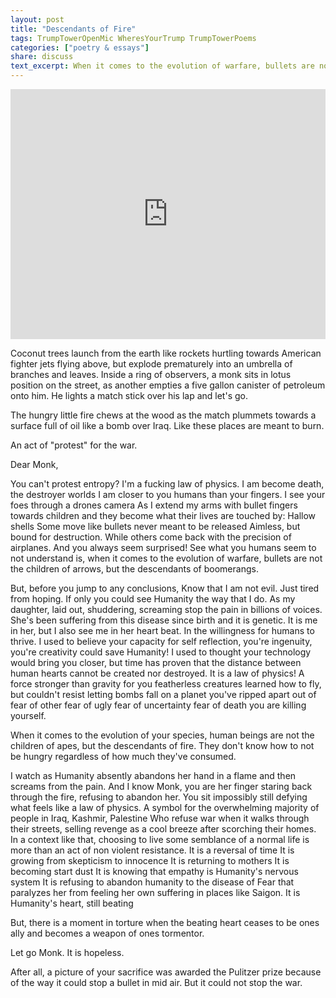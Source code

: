 ```yaml
---
layout: post
title: "Descendants of Fire"
tags: TrumpTowerOpenMic WheresYourTrump TrumpTowerPoems
categories: ["poetry & essays"]
share: discuss
text_excerpt: When it comes to the evolution of warfare, bullets are not the children of arrows, but the descendants of boomerangs.
---
```


<iframe width="100%" height="400" src="https://www.youtube.com/embed/hs75LSO7nZI" frameborder="0" allowfullscreen></iframe>

Coconut trees launch from the earth like rockets hurtling towards
American fighter jets flying above, but explode prematurely into an
umbrella of branches and leaves. Inside a ring of observers, a monk sits
in lotus position on the street, as another empties a five gallon
canister of petroleum onto him. He lights a match stick over his lap and
let's go.

The hungry little fire chews at the wood as the match plummets towards a
surface full of oil like a bomb over Iraq. Like these places are meant
to burn.

<span style='display: none;'><!--more--></span>
An act of "protest" for the war.

Dear Monk,

You can't protest entropy? I'm a fucking law of physics.
I am become death, the destroyer worlds
I am closer to you humans than your fingers.
I see your foes through a drones camera
As I extend my arms with bullet fingers towards children
and they become what their lives are touched by:
Hallow shells
Some move like bullets never meant to be released
Aimless, but bound for destruction.
While others come back with the precision of airplanes.
And you always seem surprised!
See what you humans seem to not understand is, when it comes to the
evolution of warfare, bullets are not the children of arrows, but the
descendants of boomerangs.

But, before you jump to any conclusions,
Know that I am not evil.
Just tired from hoping.
If only you could see Humanity the way that I do.
As my daughter, laid out, shuddering, screaming stop the pain in
billions of voices.
She's been suffering from this disease since birth and it is genetic.
It is me in her, but I also see me in her heart beat.
In the willingness for humans to thrive.
I used to believe your capacity for self reflection,
you're ingenuity, you're creativity could save Humanity!
I used to thought your technology would bring you closer,
but time has proven that the distance between human hearts cannot be
created nor destroyed.
It is a law of physics!
A force stronger than gravity for you featherless creatures learned how
to fly,
but couldn't resist letting bombs fall on a planet you've ripped apart
out of
fear of other
fear of ugly
fear of uncertainty
fear of death
you are killing yourself.

When it comes to the evolution of your species, human beings are not the
children of apes, but the descendants of fire. They don't know how to
not be hungry regardless of how much they've consumed.

I watch as Humanity absently abandons her hand in a flame and then
screams from the pain. And I know Monk, you are her finger staring back
through the fire, refusing to abandon her. 
You sit impossibly still defying what feels like a law of physics.
A symbol for the overwhelming majority of people in
Iraq, Kashmir, Palestine
Who refuse war when it walks through their streets,
selling revenge as a cool breeze after scorching their homes.
In a context like that, choosing to live some semblance of a normal life
is more than an act of non violent resistance.
It is a reversal of time
It is growing from skepticism to innocence
It is returning to mothers
It is becoming start dust
It is knowing that empathy is Humanity's nervous system
It is refusing to abandon humanity to the disease of Fear that paralyzes
her from feeling her own suffering in places like Saigon.
It is Humanity's heart,
still beating

But, there is a moment in torture when the beating heart ceases to be
ones ally and becomes a weapon of ones tormentor.

Let go Monk. It is hopeless.

After all, a picture of your sacrifice was awarded the Pulitzer prize
because of the way it could stop a bullet in mid air.
But it could not stop the war.
